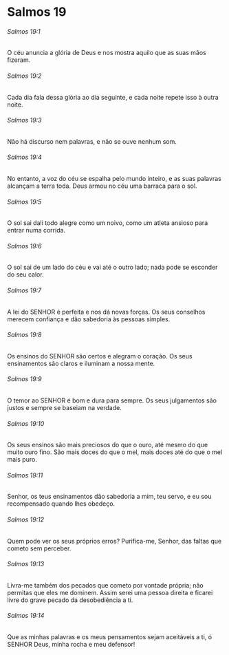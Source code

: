 # Salmos 19

###### Salmos 19:1

O céu anuncia a glória de Deus e nos mostra aquilo que as suas mãos fizeram.

###### Salmos 19:2

Cada dia fala dessa glória ao dia seguinte, e cada noite repete isso à outra noite.

###### Salmos 19:3

Não há discurso nem palavras, e não se ouve nenhum som.

###### Salmos 19:4

No entanto, a voz do céu se espalha pelo mundo inteiro, e as suas palavras alcançam a terra toda. Deus armou no céu uma barraca para o sol.

###### Salmos 19:5

O sol sai dali todo alegre como um noivo, como um atleta ansioso para entrar numa corrida.

###### Salmos 19:6

O sol sai de um lado do céu e vai até o outro lado; nada pode se esconder do seu calor.

###### Salmos 19:7

A lei do SENHOR é perfeita e nos dá novas forças. Os seus conselhos merecem confiança e dão sabedoria às pessoas simples.

###### Salmos 19:8

Os ensinos do SENHOR são certos e alegram o coração. Os seus ensinamentos são claros e iluminam a nossa mente.

###### Salmos 19:9

O temor ao SENHOR é bom e dura para sempre. Os seus julgamentos são justos e sempre se baseiam na verdade.

###### Salmos 19:10

Os seus ensinos são mais preciosos do que o ouro, até mesmo do que muito ouro fino. São mais doces do que o mel, mais doces até do que o mel mais puro.

###### Salmos 19:11

Senhor, os teus ensinamentos dão sabedoria a mim, teu servo, e eu sou recompensado quando lhes obedeço.

###### Salmos 19:12

Quem pode ver os seus próprios erros? Purifica-me, Senhor, das faltas que cometo sem perceber.

###### Salmos 19:13

Livra-me também dos pecados que cometo por vontade própria; não permitas que eles me dominem. Assim serei uma pessoa direita e ficarei livre do grave pecado da desobediência a ti.

###### Salmos 19:14

Que as minhas palavras e os meus pensamentos sejam aceitáveis a ti, ó SENHOR Deus, minha rocha e meu defensor!


